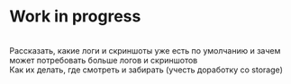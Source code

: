 # Work in progress

<br> Рассказать, какие логи и скриншоты уже есть по умолчанию и зачем может потребовать больше логов и скриншотов
<br> Как их делать, где смотреть и забирать (учесть доработку со storage)
